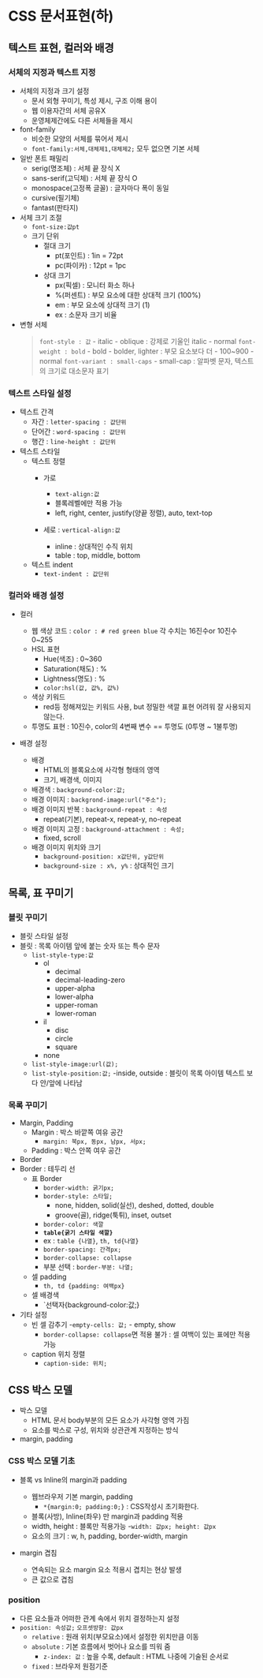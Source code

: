 # CSS 문서표현(하)

## 텍스트 표현, 컬러와 배경

### 서체의 지정과 텍스트 지정
- 서체의 지정과 크기 설정
    - 문서 외형 꾸미기, 특성 제시, 구조 이해 용이
    - 웹 이용자간의 서체 공유X
    - 운영체제간에도 다른 서체들을 제시
- font-family
    - 비슷한 모양의 서체를 묶어서 제시
    - `font-family:서체,대체제1,대체제2;` 모두 없으면 기본 서체
- 일반 폰트 패밀리
    - serig(명조체) : 서체 끝 장식 X
    - sans-serif(고딕체) : 서체 끝 장식 O
    - monospace(고정폭 글꼴) : 글자마다 폭이 동일
    - cursive(필기체)
    - fantast(판타지)
- 서체 크기 조절
    - `font-size:값pt`
    - 크기 단위
        - 절대 크기
            - pt(포인트) : 1in = 72pt
            - pc(파이카) : 12pt = 1pc
        - 상대 크기
            - px(픽셀) : 모니터 화소 하나
            - %(퍼센트) : 부모 요소에 대한 상대적 크기 (100%)
            - em : 부모 요소에 상대적 크기 (1)
            - ex : 소문자 크기 비율
- 변형 서체
    >`font-style : 값`
        - italic
        - oblique : 강제로 기울인 italic
        - normal
    > `font-weight : bold`
        - bold
        - bolder, lighter : 부모 요소보다 더
        - 100~900
        - normal
    > `font-variant : small-caps`
        - small-cap : 알파벳 문자, 텍스트의 크기로 대소문자 표기

### 텍스트 스타일 설정
- 텍스트 간격
    - 자간 : `letter-spacing : 값단위`
    - 단어간 : `word-spacing : 값단위`
    - 행간 : `line-height : 값단위`
- 텍스트 스타일
    - 텍스트 정렬
        - 가로
            - `text-align:값`
            - 블록레벨에만 적용 가능
            - left, right, center, justify(양끝 정렬), auto, text-top

        - 세로 : `vertical-align:값`
            - inline : 상대적인 수직 위치
            - table : top, middle, bottom
    - 텍스트 indent
        - `text-indent : 값단위`

### 컬러와 배경 설정
- 컬러
    - 웹 색상 코드 : `color : # red green blue` 각 수치는 16진수or 10진수 0~255
    - HSL 표현
        - Hue(색조) : 0~360
        - Saturation(채도) : %
        - Lightness(명도) : %
        - `color:hsl(값, 값%, 값%)`
    - 색상 키워드
        - red등 정해져있는 키워드 사용, but 정밀한 색깔 표현 어려워 잘 사용되지 않는다.
    - 투명도 표현 : 10진수, color의 4변째 변수 == 투명도 (0투명 ~ 1불투명)

- 배경 설정
    - 배경
        - HTML의 블록요소에 사각형 형태의 영역
        - 크기, 배경색, 이미지
    - 배경색 : `background-color:값;`
    - 배경 이미지 : `backgrond-image:url("주소");`
    - 배경 이미지 반복 : `background-repeat : 속성`
        - repeat(기본), repeat-x, repeat-y, no-repeat
    - 배경 이미지 고정 : `background-attachment : 속성;`
        - fixed, scroll
    - 배경 이미지 위치와 크기
        - `background-position: x값단위, y값단위`
        - `background-size : x%, y%` : 상대적인 크기

## 목록, 표 꾸미기

### 블릿 꾸미기
- 블릿 스타일 설정
- 블릿 : 목록 아이템 앞에 붙는 숫자 또는 특수 문자
    - `list-style-type:값`
        - ol
            - decimal
            - decimal-leading-zero
            - upper-alpha
            - lower-alpha
            - upper-roman
            - lower-roman
        - il
            - disc
            - circle
            - square
        - none
    - `list-style-image:url(값);`
    - `list-style-position:값;`
        -inside, outside : 블릿이 목록 아이템 텍스트 보다 안/앞에 나타남

### 목록 꾸미기
- Margin, Padding
    - Margin : 박스 바깥쪽 여유 공간
        - `margin: 북px, 동px, 남px, 서px;`
    - Padding : 박스 안쪽 여우 공간
- Border
- Border : 테두리 선
    - 표 Border
        - `border-width: 굵기px;`
        - `border-style: 스타일;`
            - none, hidden, solid(실선), deshed, dotted, double
            - groove(골), ridge(툭튀), inset, outset
        - `border-color: 색깔`
        - **`table{굵기 스타일 색깔}`**
        - ex : `table {나열}`, `th, td{나열}`
        - `border-spacing: 간격px;`
        - `border-collapse: collapse`
        - 부분 선택 : `border-부분: 나열;`
    - 셀 padding
        - `th, td {padding: 여백px}`
    - 셀 배경색
        - `선택자{background-color:값;}
- 기타 설정
    - 빈 셀 감추기
        -`empty-cells: 값;`
            - empty, show
        - `border-collapse: collapse`면 적용 불가 : 셀 여백이 있는 표에만 적용 가능
    - caption 위치 정렬
        - `caption-side: 위치;`

## CSS 박스 모델

- 박스 모델
    - HTML 문서 body부분의 모든 요소가 사각형 영역 가짐
    - 요소를 박스로 구성, 위치와 상관관계 지정하는 방식
- margin, padding
### CSS 박스 모델 기초
- 블록 vs Inline의 margin과 padding
    - 웹브라우저 기본 margin, padding
        - `*{margin:0; padding:0;}` : CSS작성시 초기화한다.
    - 블록(사방), Inline(좌우) 만 margin과 padding 적용
    - width, height : 블록만 적용가능
        -`width: 값px; height: 값px`
    - 요소의 크기 : w, h, padding, border-width, margin

- margin 겹침
    - 연속되는 요소 margin 요소 적용시 겹치는 현상 발생
    - 큰 값으로 겹침

### position
- 다른 요소들과 어떠한 관계 속에서 위치 결정하는지 설정
- `position: 속성값;` `오프셋방향: 값px`
    - `relative` : 원래 위치(부모요소)에서 설정한 위치만큼 이동
    - `absolute` : 기본 흐름에서 벗어나 요소를 띄워 줌
        - `z-index: 값` : 높을 수록, default : HTML 나중에 기술된 순서로
    - `fixed` : 브라우저 원점기준
